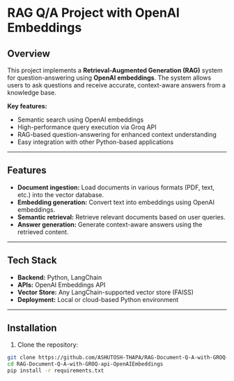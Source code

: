 # RAG Q/A Project with OpenAI Embeddings

## Overview
This project implements a **Retrieval-Augmented Generation (RAG)** system for question-answering using **OpenAI embeddings**. The system allows users to ask questions and receive accurate, context-aware answers from a knowledge base.  

**Key features:**
- Semantic search using OpenAI embeddings  
- High-performance query execution via Groq API  
- RAG-based question-answering for enhanced context understanding  
- Easy integration with other Python-based applications  

---

## Features
- **Document ingestion:** Load documents in various formats (PDF, text, etc.) into the vector database.  
- **Embedding generation:** Convert text into embeddings using OpenAI embeddings.  
- **Semantic retrieval:** Retrieve relevant documents based on user queries.  
- **Answer generation:** Generate context-aware answers using the retrieved content.  

---

## Tech Stack
- **Backend:** Python, LangChain  
- **APIs:** OpenAI Embeddings API  
- **Vector Store:** Any LangChain-supported vector store (FAISS)  
- **Deployment:** Local or cloud-based Python environment  

---

## Installation
1. Clone the repository:  
```bash
git clone https://github.com/ASHUTOSH-THAPA/RAG-Document-Q-A-with-GROQ-api-OpenAIEmbeddings.git
cd RAG-Document-Q-A-with-GROQ-api-OpenAIEmbeddings
pip install -r requirements.txt

